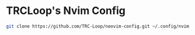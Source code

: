 # TRCLoop's Nvim Config

```bash
git clone https://github.com/TRC-Loop/neovim-config.git ~/.config/nvim
```
